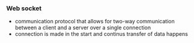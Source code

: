 ###  Web socket
- communication protocol that allows for two-way communication between a client and a server over a single connection
- connection is made in the start and continus transfer of data happens